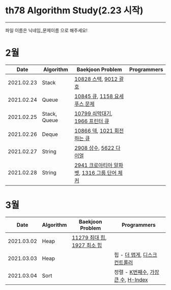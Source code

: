 # th78 Algorithm Study(2.23 시작)

<hr>

파일 이름은 닉네임_문제이름 으로 해주세요!
<h1>2월</h1>

| Date       | Algorithm | Baekjoon Problem | Programmers |
|------------|-----------|------------------|-------------|
| 2021.02.23 | Stack     | [10828 스택](https://www.acmicpc.net/problem/10828), [9012 괄호](https://www.acmicpc.net/problem/9012)      |             |
| 2021.02.24 | Queue     | [10845 큐](https://www.acmicpc.net/problem/10845), [1158 요세푸스 문제](https://www.acmicpc.net/problem/1158)      |             |
| 2021.02.25 | Stack, Queue     | [10799 쇠막대기](https://www.acmicpc.net/problem/10799), [1966 프린터 큐](https://www.acmicpc.net/problem/1966)      |             |
| 2021.02.26 | Deque     | [10866 덱](https://www.acmicpc.net/problem/10866), [1021 회전하는 큐](https://www.acmicpc.net/problem/1021)      |             |
| 2021.02.27 | String     | [2908 상수](https://www.acmicpc.net/problem/2908), [5622 다이얼](https://www.acmicpc.net/problem/5622)      |             |
| 2021.02.28 | String     | [2941 크로아티아 알파벳](https://www.acmicpc.net/problem/2941), [1316 그룹 단어 체커](https://www.acmicpc.net/problem/1316)      |             |

<h1>3월</h1>

| Date       | Algorithm | Baekjoon Problem | Programmers |
|------------|-----------|------------------|-------------|
| 2021.03.02 | Heap     | [11279 최대 힙](https://www.acmicpc.net/problem/11279), [1927 최소 힙](https://www.acmicpc.net/problem/1927)      |             |
| 2021.03.03 | Heap     |       |  힙 - [더 맵게](https://programmers.co.kr/learn/courses/30/lessons/42626), [디스크 컨트롤러](https://programmers.co.kr/learn/courses/30/lessons/42626)   |
| 2021.03.04 | Sort     |       |  정렬 - [K번째수](https://programmers.co.kr/learn/courses/30/lessons/42748), [가장 큰 수](https://programmers.co.kr/learn/courses/30/lessons/42746), [H-Index](https://programmers.co.kr/learn/courses/30/lessons/42747)   |
